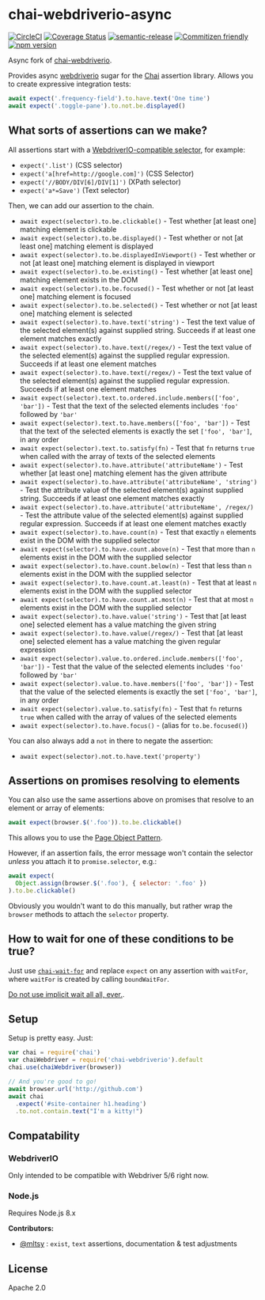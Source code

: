 # chai-webdriverio-async

[![CircleCI](https://circleci.com/gh/jcoreio/chai-webdriverio-async.svg?style=svg)](https://circleci.com/gh/jcoreio/chai-webdriverio-async)
[![Coverage Status](https://codecov.io/gh/jcoreio/chai-webdriverio-async/branch/master/graph/badge.svg)](https://codecov.io/gh/jcoreio/chai-webdriverio-async)
[![semantic-release](https://img.shields.io/badge/%20%20%F0%9F%93%A6%F0%9F%9A%80-semantic--release-e10079.svg)](https://github.com/semantic-release/semantic-release)
[![Commitizen friendly](https://img.shields.io/badge/commitizen-friendly-brightgreen.svg)](http://commitizen.github.io/cz-cli/)
[![npm version](https://badge.fury.io/js/chai-webdriverio-async.svg)](https://badge.fury.io/js/chai-webdriverio-async)

Async fork of [chai-webdriverio](https://github.com/marcodejongh/chai-webdriverio).

Provides async [webdriverio](https://npmjs.org/package/webdriverio) sugar for the [Chai](http://chaijs.com/) assertion library. Allows you to create expressive integration tests:

```javascript
await expect('.frequency-field').to.have.text('One time')
await expect('.toggle-pane').to.not.be.displayed()
```

## What sorts of assertions can we make?

All assertions start with a [WebdriverIO-compatible selector](http://webdriver.io/guide/usage/selectors.html), for example:

- `expect('.list')` (CSS selector)
- `expect('a[href=http://google.com]')` (CSS Selector)
- `expect('//BODY/DIV[6]/DIV[1]')` (XPath selector)
- `expect('a*=Save')` (Text selector)

Then, we can add our assertion to the chain.

- `await expect(selector).to.be.clickable()` - Test whether [at least one] matching element is clickable
- `await expect(selector).to.be.displayed()` - Test whether or not [at least one] matching element is displayed
- `await expect(selector).to.be.displayedInViewport()` - Test whether or not [at least one] matching element is displayed in viewport
- `await expect(selector).to.be.existing()` - Test whether [at least one] matching element exists in the DOM
- `await expect(selector).to.be.focused()` - Test whether or not [at least one] matching element is focused
- `await expect(selector).to.be.selected()` - Test whether or not [at least one] matching element is selected
- `await expect(selector).to.have.text('string')` - Test the text value of the selected element(s) against supplied string. Succeeds if at least one element matches exactly
- `await expect(selector).to.have.text(/regex/)` - Test the text value of the selected element(s) against the supplied regular expression. Succeeds if at least one element matches
- `await expect(selector).to.have.text(/regex/)` - Test the text value of the selected element(s) against the supplied regular expression. Succeeds if at least one element matches
- `await expect(selector).text.to.ordered.include.members(['foo', 'bar'])` - Test that the text of the selected elements includes `'foo'` followed by `'bar'`
- `await expect(selector).text.to.have.members(['foo', 'bar'])` - Test that the text of the selected elements is exactly the set `['foo', 'bar']`, in any order
- `await expect(selector).text.to.satisfy(fn)` - Test that `fn` returns `true` when called with the array of texts of the selected elements
- `await expect(selector).to.have.attribute('attributeName')` - Test whether [at least one] matching element has the given attribute
- `await expect(selector).to.have.attribute('attributeName', 'string')` - Test the attribute value of the selected element(s) against supplied string. Succeeds if at least one element matches exactly
- `await expect(selector).to.have.attribute('attributeName', /regex/)` - Test the attribute value of the selected element(s) against supplied regular expression. Succeeds if at least one element matches exactly
- `await expect(selector).to.have.count(n)` - Test that exactly `n` elements exist in the DOM with the supplied selector
- `await expect(selector).to.have.count.above(n)` - Test that more than `n` elements exist in the DOM with the supplied selector
- `await expect(selector).to.have.count.below(n)` - Test that less than `n` elements exist in the DOM with the supplied selector
- `await expect(selector).to.have.count.at.least(n)` - Test that at least `n` elements exist in the DOM with the supplied selector
- `await expect(selector).to.have.count.at.most(n)` - Test that at most `n` elements exist in the DOM with the supplied selector
- `await expect(selector).to.have.value('string')` - Test that [at least one] selected element has a value matching the given string
- `await expect(selector).to.have.value(/regex/)` - Test that [at least one] selected element has a value matching the given regular expression
- `await expect(selector).value.to.ordered.include.members(['foo', 'bar'])` - Test that the value of the selected elements includes `'foo'` followed by `'bar'`
- `await expect(selector).value.to.have.members(['foo', 'bar'])` - Test that the value of the selected elements is exactly the set `['foo', 'bar']`, in any order
- `await expect(selector).value.to.satisfy(fn)` - Test that `fn` returns `true` when called with the array of values of the selected elements
- `await expect(selector).to.have.focus()` - (alias for `to.be.focused()`)

You can also always add a `not` in there to negate the assertion:

- `await expect(selector).not.to.have.text('property')`

## Assertions on promises resolving to elements

You can also use the same assertions above on promises that resolve to an element or array of elements:

```js
await expect(browser.$('.foo')).to.be.clickable()
```

This allows you to use the [Page Object Pattern](https://webdriver.io/docs/pageobjects/).

However, if an assertion fails, the error message won't contain the selector _unless_ you attach it to `promise.selector`, e.g.:

```js
await expect(
  Object.assign(browser.$('.foo'), { selector: '.foo' })
).to.be.clickable()
```

Obviously you wouldn't want to do this manually, but rather wrap the `browser` methods to attach the `selector` property.

## How to wait for one of these conditions to be true?

Just use [`chai-wait-for`](https://github.com/jcoreio/chai-wait-for) and replace `expect` on any assertion with `waitFor`,
where `waitFor` is created by calling `boundWaitFor`.

[Do not use implicit wait all all, ever.](https://stackoverflow.com/questions/10404160/when-to-use-explicit-wait-vs-implicit-wait-in-selenium-webdriver/28067495#28067495).

## Setup

Setup is pretty easy. Just:

```javascript
var chai = require('chai')
var chaiWebdriver = require('chai-webdriverio').default
chai.use(chaiWebdriver(browser))

// And you're good to go!
await browser.url('http://github.com')
await chai
  .expect('#site-container h1.heading')
  .to.not.contain.text("I'm a kitty!")
```

## Compatability

### WebdriverIO

Only intended to be compatible with Webdriver 5/6 right now.

### Node.js

Requires Node.js 8.x

**Contributors:**

- [@mltsy](https://github.com/mltsy) : `exist`, `text` assertions, documentation & test adjustments

## License

Apache 2.0
